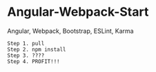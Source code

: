 # Angular-Webpack-Start

Angular, Webpack, Bootstrap, ESLint, Karma

    Step 1. pull
    Step 2. npm install
    Step 3. ????
    Step 4. PROFIT!!!
